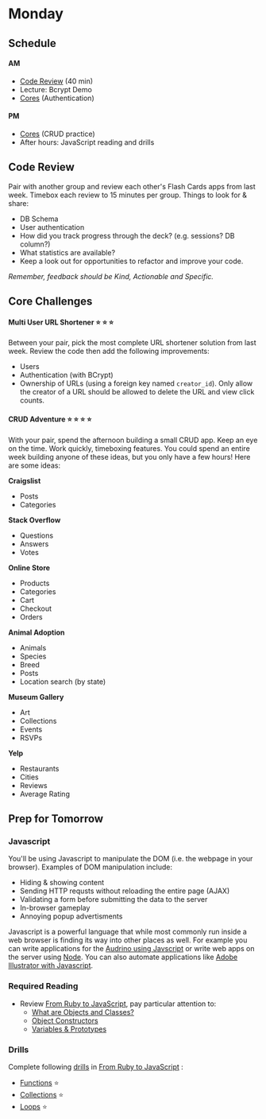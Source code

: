 # Monday

## Schedule

#### AM
- [Code Review](#code-review) (40 min)
- Lecture: Bcrypt Demo
- [Cores](#core-challenges) (Authentication)

#### PM
- [Cores](#core-challenges) (CRUD practice)
- After hours: JavaScript reading and drills

## Code Review

Pair with another group and review each other's Flash Cards apps from
last week. Timebox each review to 15 minutes per group. Things to look for & share:

* DB Schema
* User authentication
* How did you track progress through the deck? (e.g. sessions? DB column?)
* What statistics are available?
* Keep a look out for opportunities to refactor and improve your code.

*Remember, feedback should be Kind, Actionable and Specific.*

## Core Challenges

#### Multi User URL Shortener :star: :star: :star:
Between your pair, pick the most complete URL shortener solution from last week. Review the code then add the following improvements:

* Users
* Authentication (with BCrypt)
* Ownership of URLs (using a foreign key named `creator_id`). Only allow the creator of a URL should be allowed to delete the URL and view click counts.

#### CRUD Adventure :star: :star: :star: :star:
With your pair, spend the afternoon building a small CRUD app. Keep an eye on the time. Work quickly, timeboxing features. You could spend an entire week building anyone of these ideas, but you only have a few hours! Here are some ideas:

**Craigslist**
* Posts
* Categories

**Stack Overflow**
* Questions
* Answers
* Votes

**Online Store**
* Products
* Categories
* Cart
* Checkout
* Orders

**Animal Adoption**
* Animals
* Species
* Breed
* Posts
* Location search (by state)

**Museum Gallery**
* Art
* Collections
* Events
* RSVPs

**Yelp**
* Restaurants
* Cities
* Reviews
* Average Rating
 
## Prep for Tomorrow

### Javascript
You'll be using Javascript to manipulate the DOM (i.e. the webpage in your browser). Examples of DOM manipulation include:

* Hiding & showing content
* Sending HTTP requsts without reloading the entire page (AJAX)
* Validating a form before submitting the data to the server
* In-browser gameplay
* Annoying popup advertisments

Javascript is a powerful language that while most commonly run inside a web browser is finding its way into other places as well. For example you can write applications for the [Audrino using Javscript](https://github.com/rwaldron/johnny-five) or write web apps on the server using [Node](http://nodejs.org/). You can also automate applications like [Adobe Illustrator with Javascript](http://www.adobe.com/devnet/illustrator/scripting.html).

### Required Reading
- Review [From Ruby to
JavaScript](../../../../javascript-from-ruby-challenge), pay
particular attention to:
  * [What are Objects and Classes?](../../../../javascript-from-ruby-challenge/blob/master/07-objects-and-classes/01-what-are-objects-and-classes.md)
  * [Object Constructors](../../../../javascript-from-ruby-challenge/blob/master/07-objects-and-classes/02-object-constructors.md)
  * [Variables & Prototypes](../../../../javascript-from-ruby-challenge/blob/master/07-objects-and-classes/03-variables-and-properties.md)

### Drills
Complete following [drills](../../../../javascript-drills) in [From Ruby to JavaScript](../../../../javascript-from-ruby-challenge) :
* [Functions](../../../../javascript-drills#functions)
:star:
* [Collections](../../../../javascript-drills#collections)
:star:
* [Loops](../../../../javascript-drills#loops) :star:
